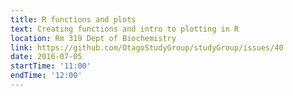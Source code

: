 ```yaml
---
title: R functions and plots
text: Creating functions and intro to plotting in R
location: Rm 319 Dept of Biochemistry
link: https://github.com/OtagoStudyGroup/studyGroup/issues/40
date: 2016-07-05
startTime: '11:00'
endTime: '12:00'
---
```

